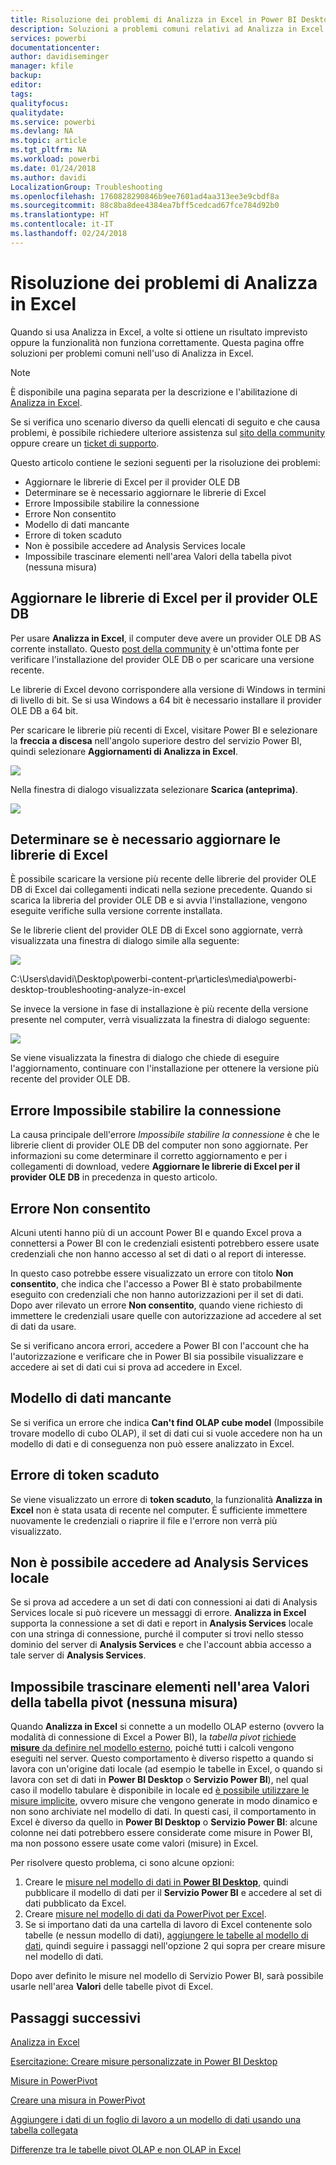 ```yaml
---
title: Risoluzione dei problemi di Analizza in Excel in Power BI Desktop
description: Soluzioni a problemi comuni relativi ad Analizza in Excel
services: powerbi
documentationcenter: 
author: davidiseminger
manager: kfile
backup: 
editor: 
tags: 
qualityfocus: 
qualitydate: 
ms.service: powerbi
ms.devlang: NA
ms.topic: article
ms.tgt_pltfrm: NA
ms.workload: powerbi
ms.date: 01/24/2018
ms.author: davidi
LocalizationGroup: Troubleshooting
ms.openlocfilehash: 1760828290846b9ee7601ad4aa313ee3e9cbdf8a
ms.sourcegitcommit: 88c8ba8dee4384ea7bff5cedcad67fce784d92b0
ms.translationtype: HT
ms.contentlocale: it-IT
ms.lasthandoff: 02/24/2018
---
```

# <a name="troubleshooting-analyze-in-excel"></a>Risoluzione dei problemi di Analizza in Excel
Quando si usa Analizza in Excel, a volte si ottiene un risultato imprevisto oppure la funzionalità non funziona correttamente. Questa pagina offre soluzioni per problemi comuni nell'uso di Analizza in Excel.

> [!NOTE]
> È disponibile una pagina separata per la descrizione e l'abilitazione di [Analizza in Excel](service-analyze-in-excel.md).
> 
> Se si verifica uno scenario diverso da quelli elencati di seguito e che causa problemi, è possibile richiedere ulteriore assistenza sul [sito della community](http://community.powerbi.com/) oppure creare un [ticket di supporto](https://powerbi.microsoft.com/support/).
> 
> 

Questo articolo contiene le sezioni seguenti per la risoluzione dei problemi:

* Aggiornare le librerie di Excel per il provider OLE DB
* Determinare se è necessario aggiornare le librerie di Excel
* Errore Impossibile stabilire la connessione
* Errore Non consentito
* Modello di dati mancante
* Errore di token scaduto
* Non è possibile accedere ad Analysis Services locale
* Impossibile trascinare elementi nell'area Valori della tabella pivot (nessuna misura)

## <a name="update-excel-libraries-for-the-ole-db-provider"></a>Aggiornare le librerie di Excel per il provider OLE DB
Per usare **Analizza in Excel**, il computer deve avere un provider OLE DB AS corrente installato. Questo [post della community](http://community.powerbi.com/t5/Service/Analyze-in-Excel-Initialization-of-the-data-source-failed/m-p/30837#M8081) è un'ottima fonte per verificare l'installazione del provider OLE DB o per scaricare una versione recente.

Le librerie di Excel devono corrispondere alla versione di Windows in termini di livello di bit. Se si usa Windows a 64 bit è necessario installare il provider OLE DB a 64 bit.

Per scaricare le librerie più recenti di Excel, visitare Power BI e selezionare la **freccia a discesa** nell'angolo superiore destro del servizio Power BI, quindi selezionare **Aggiornamenti di Analizza in Excel**.

![](media/desktop-troubleshooting-analyze-in-excel/tshoot-analyze-excel_1.png)

Nella finestra di dialogo visualizzata selezionare **Scarica (anteprima)**.

![](media/desktop-troubleshooting-analyze-in-excel/tshoot-analyze-excel_2.png)

## <a name="determining-whether-you-need-to-update-your-excel-libraries"></a>Determinare se è necessario aggiornare le librerie di Excel
È possibile scaricare la versione più recente delle librerie del provider OLE DB di Excel dai collegamenti indicati nella sezione precedente. Quando si scarica la libreria del provider OLE DB e si avvia l'installazione, vengono eseguite verifiche sulla versione corrente installata.

Se le librerie client del provider OLE DB di Excel sono aggiornate, verrà visualizzata una finestra di dialogo simile alla seguente:

![](media/desktop-troubleshooting-analyze-in-excel/troubleshoot-analyze-excel_3.png)

C:\Users\davidi\Desktop\powerbi-content-pr\articles\media\powerbi-desktop-troubleshooting-analyze-in-excel

Se invece la versione in fase di installazione è più recente della versione presente nel computer, verrà visualizzata la finestra di dialogo seguente:

![](media/desktop-troubleshooting-analyze-in-excel/troubleshoot-analyze-excel_2.png)

Se viene visualizzata la finestra di dialogo che chiede di eseguire l'aggiornamento, continuare con l'installazione per ottenere la versione più recente del provider OLE DB.

## <a name="connection-cannot-be-made-error"></a>Errore Impossibile stabilire la connessione
La causa principale dell'errore *Impossibile stabilire la connessione* è che le librerie client di provider OLE DB del computer non sono aggiornate. Per informazioni su come determinare il corretto aggiornamento e per i collegamenti di download, vedere **Aggiornare le librerie di Excel per il provider OLE DB** in precedenza in questo articolo.

## <a name="forbidden-error"></a>Errore Non consentito
Alcuni utenti hanno più di un account Power BI e quando Excel prova a connettersi a Power BI con le credenziali esistenti potrebbero essere usate credenziali che non hanno accesso al set di dati o al report di interesse.

In questo caso potrebbe essere visualizzato un errore con titolo **Non consentito**, che indica che l'accesso a Power BI è stato probabilmente eseguito con credenziali che non hanno autorizzazioni per il set di dati. Dopo aver rilevato un errore **Non consentito**, quando viene richiesto di immettere le credenziali usare quelle con autorizzazione ad accedere al set di dati da usare.

Se si verificano ancora errori, accedere a Power BI con l'account che ha l'autorizzazione e verificare che in Power BI sia possibile visualizzare e accedere ai set di dati cui si prova ad accedere in Excel.

## <a name="no-data-models"></a>Modello di dati mancante
Se si verifica un errore che indica **Can't find OLAP cube model** (Impossibile trovare modello di cubo OLAP), il set di dati cui si vuole accedere non ha un modello di dati e di conseguenza non può essere analizzato in Excel.

## <a name="token-expired-error"></a>Errore di token scaduto
Se viene visualizzato un errore di **token scaduto**, la funzionalità **Analizza in Excel** non è stata usata di recente nel computer. È sufficiente immettere nuovamente le credenziali o riaprire il file e l'errore non verrà più visualizzato.

## <a name="unable-to-access-on-premises-analysis-services"></a>Non è possibile accedere ad Analysis Services locale
Se si prova ad accedere a un set di dati con connessioni ai dati di Analysis Services locale si può ricevere un messaggi di errore. **Analizza in Excel** supporta la connessione a set di dati e report in **Analysis Services** locale con una stringa di connessione, purché il computer si trovi nello stesso dominio del server di **Analysis Services** e che l'account abbia accesso a tale server di **Analysis Services**.

## <a name="cant-drag-anything-to-the-pivottable-values-area-no-measures"></a>Impossibile trascinare elementi nell'area Valori della tabella pivot (nessuna misura)
Quando **Analizza in Excel** si connette a un modello OLAP esterno (ovvero la modalità di connessione di Excel a Power BI), la *tabella pivot* [richiede **misure** da definire nel modello esterno](https://support.microsoft.com/kb/234700), poiché tutti i calcoli vengono eseguiti nel server. Questo comportamento è diverso rispetto a quando si lavora con un'origine dati locale (ad esempio le tabelle in Excel, o quando si lavora con set di dati in **Power BI Desktop** o **Servizio Power BI**), nel qual caso il modello tabulare è disponibile in locale ed [è possibile utilizzare le misure implicite](https://msdn.microsoft.com/library/gg399077.aspx), ovvero misure che vengono generate in modo dinamico e non sono archiviate nel modello di dati. In questi casi, il comportamento in Excel è diverso da quello in **Power BI Desktop** o **Servizio Power BI**: alcune colonne nei dati potrebbero essere considerate come misure in Power BI, ma non possono essere usate come valori (misure) in Excel.

Per risolvere questo problema, ci sono alcune opzioni:

1. Creare le [misure nel modello di dati in **Power BI Desktop**](desktop-tutorial-create-measures.md), quindi pubblicare il modello di dati per il **Servizio Power BI** e accedere al set di dati pubblicato da Excel.
2. Creare [misure nel modello di dati da PowerPivot per Excel](https://support.office.com/article/Create-a-Measure-in-Power-Pivot-d3cc1495-b4e5-48e7-ba98-163022a71198).
3. Se si importano dati da una cartella di lavoro di Excel contenente solo tabelle (e nessun modello di dati), [aggiungere le tabelle al modello di dati](https://support.office.com/article/Add-worksheet-data-to-a-Data-Model-using-a-linked-table-d3665fc3-99b0-479d-ba09-a37640f5be42), quindi seguire i passaggi nell'opzione 2 qui sopra per creare misure nel modello di dati.

Dopo aver definito le misure nel modello di Servizio Power BI, sarà possibile usarle nell'area **Valori** delle tabelle pivot di Excel.

## <a name="next-steps"></a>Passaggi successivi
[Analizza in Excel](service-analyze-in-excel.md)

[Esercitazione: Creare misure personalizzate in Power BI Desktop](desktop-tutorial-create-measures.md)

[Misure in PowerPivot](https://msdn.microsoft.com/library/gg399077.aspx)

[Creare una misura in PowerPivot](https://support.office.com/article/Create-a-Measure-in-Power-Pivot-d3cc1495-b4e5-48e7-ba98-163022a71198)

[Aggiungere i dati di un foglio di lavoro a un modello di dati usando una tabella collegata](https://support.office.com/article/Add-worksheet-data-to-a-Data-Model-using-a-linked-table-d3665fc3-99b0-479d-ba09-a37640f5be42)

[Differenze tra le tabelle pivot OLAP e non OLAP in Excel](https://support.microsoft.com/kb/234700)

